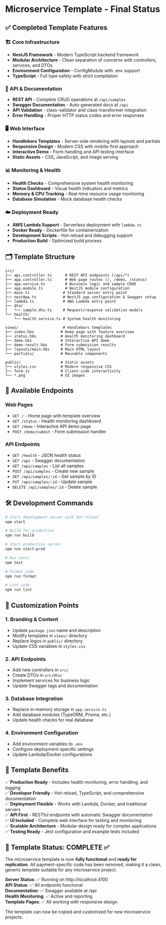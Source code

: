 # Microservice Template - Final Status

## ✅ Completed Template Features

### 🏗️ Core Infrastructure
- **NestJS Framework** - Modern TypeScript backend framework
- **Modular Architecture** - Clean separation of concerns with controllers, services, and DTOs
- **Environment Configuration** - ConfigModule with .env support
- **TypeScript** - Full type safety with strict compilation

### 📡 API & Documentation
- **REST API** - Complete CRUD operations at `/api/samples`
- **Swagger Documentation** - Auto-generated docs at `/api` 
- **API Validation** - class-validator and class-transformer integration
- **Error Handling** - Proper HTTP status codes and error responses

### 🖥️ Web Interface
- **Handlebars Templates** - Server-side rendering with layouts and partials
- **Responsive Design** - Modern CSS with mobile-first approach
- **Interactive Demo** - Form handling and API testing interface
- **Static Assets** - CSS, JavaScript, and image serving

### 📊 Monitoring & Health
- **Health Checks** - Comprehensive system health monitoring
- **Status Dashboard** - Visual health indicators and metrics
- **Memory & CPU Tracking** - Real-time resource usage monitoring
- **Database Simulation** - Mock database health checks

### ☁️ Deployment Ready
- **AWS Lambda Support** - Serverless deployment with `lambda.ts`
- **Docker Ready** - Dockerfile for containerization
- **Development Scripts** - Hot-reload and debugging support
- **Production Build** - Optimized build process

## 🗂️ Template Structure

```
src/
├── api.controller.ts      # REST API endpoints (/api/*)
├── app.controller.ts      # Web page routes (/, /demo, /status)
├── app.service.ts         # Business logic and sample CRUD
├── app.module.ts          # NestJS module configuration
├── main.ts               # Standard server entry point
├── nestApp.ts            # NestJS app configuration & Swagger setup
├── lambda.ts             # AWS Lambda entry point
├── dto/
│   └── sample.dto.ts     # Request/response validation models
└── health/
    └── health.service.ts # System health monitoring

views/                    # Handlebars templates
├── index.hbs            # Home page with feature overview
├── status.hbs           # Health monitoring dashboard
├── demo.hbs             # Interactive API demo
├── demo-result.hbs      # Form submission results
├── layouts/main.hbs     # Main HTML layout
└── partials/            # Reusable components

public/                  # Static assets
├── styles.css           # Modern responsive CSS
├── form.js              # Client-side interactivity
└── *.png                # UI images
```

## 🚀 Available Endpoints

### Web Pages
- `GET /` - Home page with template overview
- `GET /status` - Health monitoring dashboard
- `GET /demo` - Interactive API demo page
- `POST /demo/submit` - Form submission handler

### API Endpoints
- `GET /health` - JSON health status
- `GET /api` - Swagger documentation
- `GET /api/samples` - List all samples
- `POST /api/samples` - Create new sample
- `GET /api/samples/:id` - Get sample by ID
- `PUT /api/samples/:id` - Update sample
- `DELETE /api/samples/:id` - Delete sample

## 🛠️ Development Commands

```bash
# Start development server with hot-reload
npm start

# Build for production
npm run build

# Start production server
npm run start:prod

# Run tests
npm test

# Format code
npm run format

# Lint code
npm run lint
```

## 🎯 Customization Points

### 1. Branding & Content
- Update `package.json` name and description
- Modify templates in `views/` directory
- Replace logos in `public/` directory
- Update CSS variables in `styles.css`

### 2. API Endpoints
- Add new controllers in `src/`
- Create DTOs in `src/dto/`
- Implement services for business logic
- Update Swagger tags and documentation

### 3. Database Integration
- Replace in-memory storage in `app.service.ts`
- Add database modules (TypeORM, Prisma, etc.)
- Update health checks for real database

### 4. Environment Configuration
- Add environment variables to `.env`
- Configure deployment-specific settings
- Update Lambda/Docker configurations

## 🔧 Template Benefits

✅ **Production Ready** - Includes health monitoring, error handling, and logging  
✅ **Developer Friendly** - Hot-reload, TypeScript, and comprehensive documentation  
✅ **Deployment Flexible** - Works with Lambda, Docker, and traditional servers  
✅ **API First** - RESTful endpoints with automatic Swagger documentation  
✅ **UI Included** - Complete web interface for testing and monitoring  
✅ **Scalable Architecture** - Modular design ready for complex applications  
✅ **Testing Ready** - Jest configuration and example tests included  

## 🎉 Template Status: COMPLETE ✅

The microservice template is now **fully functional** and **ready for replication**. All payment-specific code has been removed, making it a clean, generic template suitable for any microservice project.

**Server Status**: ✅ Running on http://localhost:4100  
**API Status**: ✅ All endpoints functional  
**Documentation**: ✅ Swagger available at /api  
**Health Monitoring**: ✅ Active and reporting  
**Template Pages**: ✅ All working with responsive design  

The template can now be copied and customized for new microservice projects.
